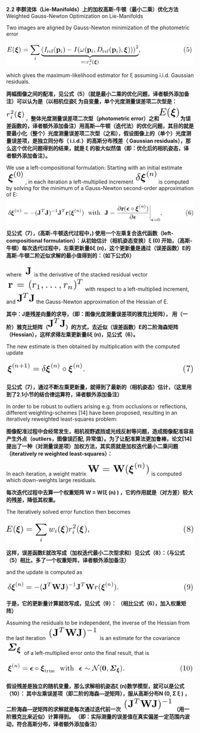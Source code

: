 **2.2 李群流体（Lie-Manifolds）上的加权高斯-牛顿（最小二乘）优化方法** Weighted Gauss-Newton Optimization on Lie-Manifolds

Two images are aligned by Gauss-Newton minimization of the photometric error

![](/assets/equation_5.png)

which gives the maximum-likelihood estimator for ξ assuming i.i.d. Gaussian residuals.

**两幅图像之间的配准，见公式（5）（就是最小二乘的优化问题，译者额外添加备注）可以认为是（以相机位姿ξ 为自变量，单个光度测量误差项二次型是：**![](/assets/math_23.png)，**整体光度测量误差项二次型（photometric error）之和**![](/assets/math_24.png)**为误差函数的，译者额外添加备注）用高斯—牛顿（迭代法）的优化问题，其目的就是要最小化（整个）光度测量误差项二次型（之和），假设图像上的（单个）光度测量误差项，是独立同分布（ i.i.d.）的高斯分布残差（ Gaussian residuals），那么这个优化问题得到的结果，就是 ξ 的极大似然值（即：优化后的相机姿态，译者额外添加备注）。**

We use a left-compositional formulation: Starting with an initial estimate ![](/assets/math_19.png) , in each iteration a left-multiplied increment ![](/assets/math_18.png) is computed by solving for the minimum of a Gauss-Newton second-order approximation of E:

![](/assets/equation_6.png)

**见公式（7），\(高斯-牛顿迭代过程中，\) 使用一个左乘复合迭代函数（left-compositional formulation）：从初始估计（相机姿态变换）ξ \(0\) 开始，（高斯-牛顿）每次迭代过程中，左乘更新量δξ \(n\)，这个更新量是通过（误差函数）E的高斯-牛顿二阶近似求解的最小值得到的：（如下公式6）**

where ![](/assets/math_25.png) is the derivative of the stacked residual vector  ![](/assets/math_26.png) with respect to a left-multiplied increment, and ![](/assets/math_27.png) the Gauss-Newton approximation of the Hessian of E.

**其中：J是残差向量的求导，（即：图像光度测量误差项的雅克比矩阵）， 用（一阶）雅克比矩阵（**![](/assets/math_27.png)**）的方式，去近似（误差函数）E的二阶海森矩阵（Hessian），这样求得左乘更新量δξ \(n\)，见公式（6）。**

The new estimate is then obtained by multiplication with the computed update

![](/assets/equation_7.png)

**见公式（7），通过不断左乘更新量，就得到了最新的（相机姿态）估计，（这里用到了2.1小节的结合律运算符，译者额外添加备注）**

In order to be robust to outliers arising e.g. from occlusions or reflections, different weighting-schemes \[14\] have been proposed, resulting in an iteratively reweighted least-squares problem:

**图像配准过程中会经常发生，相机视野遮挡或光线反射等问题，造成图像配准容易产生外点（outliers，图像误匹配, 异常值）。为了让配准算法更加鲁棒，论文\[14\]提出了一种（对测量误差项）加权方法，其实质就是加权迭代最小二乘问题（iteratively re weighted least-squares）：**

In each iteration, a weight matrix ![](/assets/math_28.png) is computed which down-weights large residuals.

**每次迭代过程中去算一个权重矩阵 W = W\(ξ \(n\) \)  ，它的作用就是（对方差）较大的残差，降低其权重。**

The iteratively solved error function then becomes

![](/assets/equation_8.png)

**这样，误差函数E就改写成（加权迭代最小二次型求和）见公式（8）：（与公式（5）相比，多了一个权重矩阵，译者额外添加备注）**

and the update is computed as

![](/assets/equation_9.png)

**于是，它的更新量计算就改写成，见公式（9）： （相比公式（6），加入权重矩阵）**

Assuming the residuals to be independent, the inverse of the Hessian from the last iteration ![](/assets/math_29.png) is an estimate for the covariance ![](/assets/math_30.png) of a left-multiplied error onto the final result, that is

![](/assets/equation_10.png)

**假设残差是独立的随机变量，那么求解相机姿态ξ \(n\)数学模型，就可以是公式（10）： 其中左乘误差项（即二阶的海森—逆矩阵），服从高斯分布N \(0, Σ ξ \) ，二阶海森—逆矩阵的求解就是每次通过迭代前一次** ![](/assets/math_29.png)**（用一阶雅克比来近似）计算得到。 （即：实际测量的误差值在真实偏差一定范围内波动，符合高斯分布，译者额外添加备注）**




